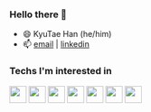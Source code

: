 ### Hello there 👋

- 😄 KyuTae Han (he/him)
- 📫 [email] | [linkedin]



### Techs I'm interested in
<img src="https://img.shields.io/badge/-html-light" height="30"/> <img src="https://img.shields.io/badge/-javascript-lightblue"  height="30"/> 
<img src="https://img.shields.io/badge/-nodeJS-lightred"  height="30"/>
<img src="https://img.shields.io/badge/-web_dev-lightgrey"  height="30"/> 
<img src="https://img.shields.io/badge/-RESTful-4dacd1"  height="30"/> 
<img src="https://img.shields.io/badge/-mongoDB-353b38"  height="30"/> 
<img src="https://img.shields.io/badge/-Java-lightpink"  height="30"/>


[email]: kyykyu000@gmail.com
[linkedin]: https://www.linkedin.com/in/kyutae-han-b86523104/

<!--
**kyuing/kyuing** is a ✨ _special_ ✨ repository because its `README.md` (this file) appears on your GitHub profile.

Here are some ideas to get you started:

- 🔭 I’m currently working on ...
- 🌱 I’m currently learning ...
- 👯 I’m looking to collaborate on ...
- 🤔 I’m looking for help with ...
- 💬 Ask me about ...
- 📫 How to reach me: ...
- 😄 Pronouns: ...
- ⚡ Fun fact: ...
-->

